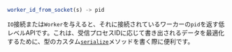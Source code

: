 ```julia
worker_id_from_socket(s) -> pid
```

`IO`接続または`Worker`を与えると、それに接続されているワーカーの`pid`を返す低レベルAPIです。これは、受信プロセスIDに応じて書き出されるデータを最適化するために、型のカスタム[`serialize`](@ref)メソッドを書く際に便利です。
